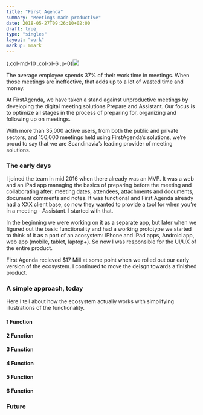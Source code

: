 ```yaml
---
title: "First Agenda"
summary: "Meetings made productive"
date: 2018-05-27T09:26:10+02:00
draft: true
type: "singles"
layout: "work"
markup: mmark
---
```


{.col-md-10 .col-xl-6 .p-0}![](/images/work_5/2.jpg)

The average employee spends 37% of their work time in meetings. When those meetings are ineffective, that adds up to a lot of wasted time and money.

At FirstAgenda, we have taken a stand against unproductive meetings by developing the digital meeting solutions Prepare and Assistant. Our focus is to optimize all stages in the process of preparing for, organizing and following up on meetings. 
 
With more than 35,000 active users, from both the public and private sectors, and 150,000 meetings held using FirstAgenda’s solutions, we’re proud to say that we are Scandinavia’s leading provider of meeting solutions.


### The early days

I joined the team in mid 2016 when there already was an MVP. It was a web and an iPad app managing the basics of preparing before the meeting and collaborating after: meeting dates, attendees, attachments and documents, document comments and notes. It was functional and First Agenda already had a XXX client base, so now they wanted to provide a tool for when you’re in a meeting - Assistant. I started with that.

In the beginning we were working on it as a separate app, but later when we figured out the basic functionality and had a working prototype we started to think of it as a part of an acosystem: iPhone and iPad apps, Android app, web app (mobile, tablet, laptop+). So now I was responsible for the UI/UX of the entire product.

First Agenda recieved $17 Mill at some point when we rolled out our early version of the ecosystem. I continued to move the deisgn towards a finished product.

### A simple approach, today
Here I tell about how the ecosystem actually works with simplifying illustrations of the functionality.
#### 1 Function 
#### 2 Function 
#### 3 Function 
#### 4 Function 
#### 5 Function 
#### 6 Function 

### Future

